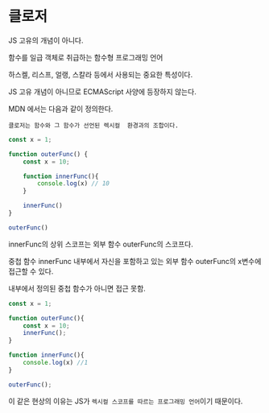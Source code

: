 # 클로저

JS 고유의 개념이 아니다.

함수를 일급 객체로 취급하는 함수형 프로그래밍 언어

하스켈, 리스프, 얼랭, 스칼라 등에서 사용되는 중요한 특성이다.

JS 고유 개념이 아니므로 ECMAScript 사양에 등장하지 않는다.

MDN 에서는 다음과 같이 정의한다.

`클로저는 함수와 그 함수가 선언된 렉시컬  환경과의 조합이다.`

```js
const x = 1;

function outerFunc() {
    const x = 10;

    function innerFunc(){
        console.log(x) // 10
    }

    innerFunc()
}

outerFunc()

```

innerFunc의 상위 스코프는 외부 함수 outerFunc의 스코프다.

중첩 함수 innerFunc 내부에서 자신을 포함하고 있는 외부 함수 outerFunc의 x변수에 접근할 수 있다.

내부에서 정의된 중첩 함수가 아니면 접근 못함.

```js
const x = 1;

function outerFunc(){
    const x = 10;
    innerFunc();
}

function innerFunc(){
    console.log(x) //1
}

outerFunc();
```

이 같은 현상의 이유는 JS가 `렉시컬 스코프를 따르는 프로그래밍 언어`이기 때문이다.